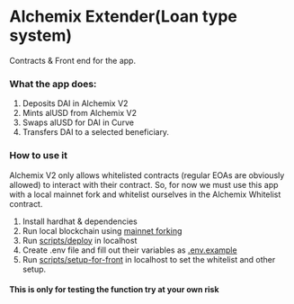 # Alchemix Extender(Loan type system)

Contracts & Front end for the app.

### What the app does:

1. Deposits DAI in Alchemix V2
2. Mints alUSD from Alchemix V2
3. Swaps alUSD for DAI in Curve
4. Transfers DAI to a selected beneficiary.

### How to use it

Alchemix V2 only allows whitelisted contracts (regular EOAs are obviously allowed) to interact with their contract. So, for now we must use this app with a local mainnet fork and whitelist ourselves in the Alchemix Whitelist contract.

1. Install hardhat & dependencies
2. Run local blockchain using [mainnet forking](https://hardhat.org/hardhat-network/guides/mainnet-forking.html)
3. Run [scripts/deploy](https://github.com/andrebrener/alchemix_extender/blob/master/contracts/scripts/deploy.js) in localhost
4. Create .env file and fill out their variables as [.env.example](https://github.com/andrebrener/alchemix_extender/blob/master/contracts/.env.example)
5. Run [scripts/setup-for-front](https://github.com/andrebrener/alchemix_extender/blob/master/contracts/scripts/setup-for-front.js) in localhost to set the whitelist and other setup.




#### This is only for testing the function try at your own risk
